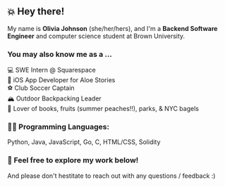 ## 💥 Hey there!

My name is **Olivia Johnson** (she/her/hers), and I'm a **Backend Software Engineer** and computer science student at Brown University.

### You may also know me as a ...
💻 SWE Intern @ Squarespace <br/>
📲 iOS App Developer for Aloe Stories <br/>
⚽ Club Soccer Captain <br/>
🏔 Outdoor Backpacking Leader <br/>
🥰 Lover of books, fruits (summer peaches!!), parks, & NYC bagels <br/>

### 👩‍💻 Programming Languages:
Python, Java, JavaScript, Go, C, HTML/CSS, Solidity

### 🔭 Feel free to explore my work below!
And please don't hestitate to reach out with any questions / feedback :)

<!--
**ojohnso3/ojohnso3** is a ✨ _special_ ✨ repository because its `README.md` (this file) appears on your GitHub profile.

Here are some ideas to get you started:

- 🔭 I’m currently working on ...
- 🌱 I’m currently learning ...
- 👯 I’m looking to collaborate on ...
- 🤔 I’m looking for help with ...
- 💬 Ask me about ...
- 📫 How to reach me: ...
- 😄 Pronouns: ...
- ⚡ Fun fact: ...

-->
